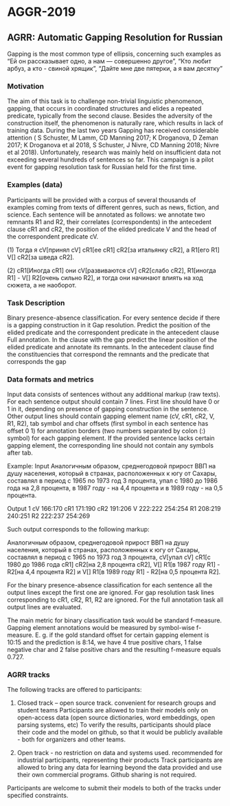 # AGGR-2019
## AGRR: Automatic Gapping Resolution for Russian

Gapping is the most common type of ellipsis, concerning such examples as 
“Ей он рассказывает одно, а нам — совершенно другое”, 
“Кто любит арбуз, а кто - свиной хрящик”,
“Дайте мне две пятерки, а я вам десятку”


### Motivation

The aim of this task is to challenge non-trivial linguistic phenomenon, gapping, that occurs in coordinated structures and elides a repeated predicate, typically from the second clause. Besides the adversity of the construction itself, the phenomenon is naturally rare, which results in lack of training data. During the last two years Gapping has received considerable attention  ( S Schuster, M Lamm, CD Manning 2017; K Droganova, D Zeman  2017; K Droganova et al 2018, S Schuster, J Nivre, CD Manning 2018; Nivre et al 2018). Unfortunately, research was mainly held on insufficient data not exceeding several hundreds of sentences so far. 
This campaign is a pilot event for gapping resolution task for Russian held for the first time.



### Examples (data)

Participants will be provided with a corpus of several thousands of examples coming from texts of different genres, such as news, fiction, and science. Each sentence will be annotated as follows: we annotate two remnants R1 and R2, their correlates (correspondents) in the antecedent clause cR1 and cR2, the position of the elided  predicate V and the head of the correspondent predicate cV.
 
 
(1) Тогда я  cV[принял cV]  cR1[ее cR1]  cR2[за итальянку cR2], а  R1[его R1]   V[]  cR2[за шведа cR2].
 
(2) cR1[Иногда cR1] они  cV[развиваются cV]  cR2[слабо cR2],  R1[иногда R1] - V[]   R2[очень сильно R2], и тогда они начинают влиять на ход сюжета, а не наоборот.
 

### Task Description

Binary presence-absence classification. For every sentence decide  if there is a gapping construction in it
Gap resolution. Predict the position of the elided predicate and the correspondent predicate in the antecedent clause
Full annotation. In the clause with the gap predict the linear position of the elided predicate and annotate its remnants. In the antecedent clause find the constituencies that correspond the remnants and the predicate that corresponds the gap


### Data formats and metrics

Input data consists of sentences without any additional markup (raw texts).
For each sentence output should contain 7 lines. 
First line should have 0 or 1 in it, depending on presence of gapping construction in the sentence.
Other output lines should contain gapping element name (cV, cR1, cR2, V, R1, R2), tab symbol and char offsets (first symbol in each sentence has offset 0 1) for annotation borders (two numbers separated by colon (:) symbol) for each gapping element. If the provided sentence lacks certain gapping element, the corresponding line should not contain any symbols after tab.

Example:
Input
Аналогичным образом, среднегодовой прирост ВВП на душу населения, который в странах, расположенных к югу от Сахары, составлял в период с 1965 по 1973 год 3 процента, упал с 1980 до 1986 года на 2,8 процента, в 1987 году - на 4,4 процента и в 1989 году - на 0,5 процента.

Output
1
cV  166:170
cR1  171:190
cR2  191:206
V 222:222 254:254 
R1  208:219 240:251
R2  222:237 254:269

Such output corresponds to the following markup:

Аналогичным образом, среднегодовой прирост ВВП на душу населения, который в странах, расположенных к югу от Сахары, составлял в период с 1965 по 1973 год 3 процента,  cV[упал cV]  cR1[с 1980 до 1986 года cR1]  cR2[на 2,8 процента cR2],  V[] R1[в 1987 году R1] -  R2[на 4,4 процента R2] и  V[] R1[в 1989 году R1] -  R2[на 0,5 процента R2].


For the binary presence-absence classification for each sentence all the output lines except the first one are ignored.
For gap resolution task lines corresponding to cR1, cR2, R1, R2 are ignored.
For the full annotation task all output lines are evaluated.

The main metric for binary classification task would be standard f-measure.
Gapping element annotations would be measured by symbol-wise f-measure. E. g. if the gold standard offset for certain gapping element is 10:15 and the prediction is 8:14, we have 4 true positive chars, 1 false negative char and 2 false positive chars and the resulting f-measure equals 0.727.

### AGRR tracks

The following tracks are offered to participants:
1. Closed track – open source track. 
convenient for research groups and student teams
Participants are allowed to train their models only on open-access data (open source dictionaries, word embeddings, open parsing systems, etc)
To verify the results, participants should place their code and the model on github, so that it would be publicly available - both for organizers and other teams.

2. Open track - no restriction on data and systems used.
recommended for industrial participants, representing their products
Track participants are allowed to bring any data for learning beyond the data provided and use their own commercial programs. Github sharing is not required. 

Participants are welcome to submit their models to both of the tracks under specified constraints.
